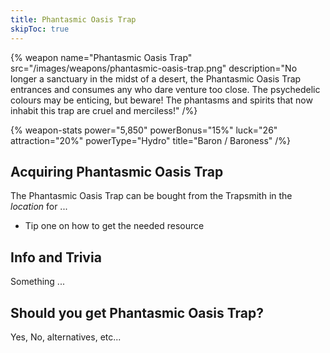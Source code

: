```yaml
---
title: Phantasmic Oasis Trap
skipToc: true
---
```


{% weapon
 name="Phantasmic Oasis Trap"
 src="/images/weapons/phantasmic-oasis-trap.png"
 description="No longer a sanctuary in the midst of a desert, the Phantasmic Oasis Trap entrances and consumes any who dare venture too close. The psychedelic colours may be enticing, but beware! The phantasms and spirits that now inhabit this trap are cruel and merciless!"
/%}

{% weapon-stats
 power="5,850"
 powerBonus="15%"
 luck="26"
 attraction="20%"
 powerType="Hydro"
 title="Baron / Baroness"
/%}

## Acquiring Phantasmic Oasis Trap

The Phantasmic Oasis Trap can be bought from the Trapsmith in the *location* for ...

- Tip one on how to get the needed resource

## Info and Trivia

Something ...

## Should you get Phantasmic Oasis Trap?

Yes, No, alternatives, etc...
